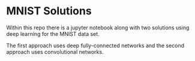 # MNIST Solutions

Within this repo there is a jupyter notebook along with two solutions using deep learning 
for the MNIST data set.

The first approach uses deep fully-connected networks and the second approach uses convolutional
networks.
